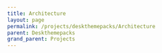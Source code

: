 ```yaml
---
title: Architecture
layout: page
permalink: /projects/deskthemepacks/Architecture
parent: Deskthemepacks
grand_parent: Projects
---
```

